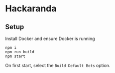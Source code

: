 # Hackaranda

## Setup

Install Docker and ensure Docker is running

```
npm i
npm run build
npm start
```

On first start, select the `Build Default Bots` option.
